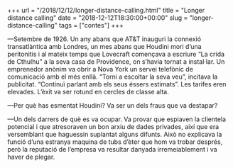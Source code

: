 +++
url = "/2018/12/12/longer-distance-calling.html"
title = "Longer distance calling"
date = "2018-12-12T18:30:00+00:00"
slug = "longer-distance-calling"
tags = ["contes"]
+++

—Setembre de 1926. Un any abans que AT&amp;T inauguri la connexió transatlàntica amb Londres, un mes abans que Houdini mori d’una peritonitis i al mateix temps que Lovecraft començava a escriure “La crida de Cthulhu” a la seva casa de Providence, on s’havia tornat a instal·lar. Un emprenedor anònim va obrir a Nova York un servei telefònic de comunicació amb el més enllà. “Torni a escoltar la seva veu”, incitava la publicitat. “Continuï parlant amb els seus éssers estimats”. Les tarifes eren elevades. L’èxit va ser rotund en cercles de classe alta.

—Per què has esmentat Houdini? Va ser un dels fraus que va destapar?

—Un dels darrers de què es va ocupar. Va provar que espiaven la clientela potencial i que atresoraven un bon arxiu de dades privades, així que era versemblant que haguessin suplantat alguns difunts. Això no explicava la funció d’una estranya maquina de tubs d’èter que hom va trobar després, però la reputació de l’empresa va resultar danyada irremeiablement i va haver de plegar.


